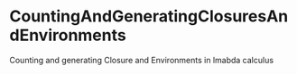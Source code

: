 # CountingAndGeneratingClosuresAndEnvironments
Counting and generating Closure and Environments in lmabda calculus
